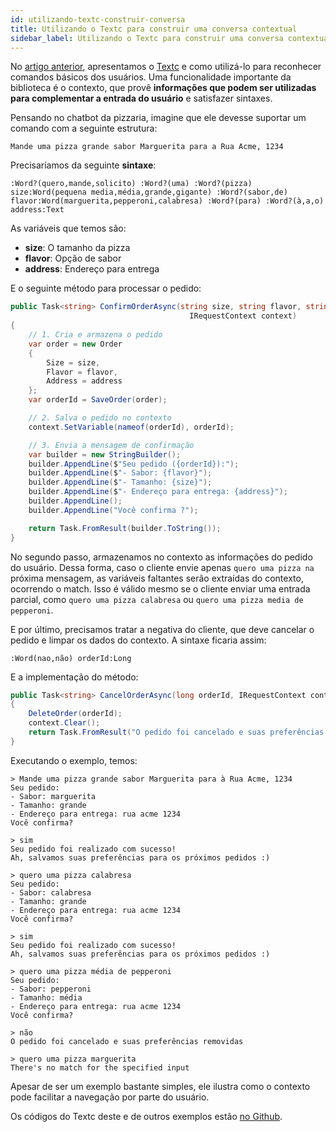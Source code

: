```yaml
---
id: utilizando-textc-construir-conversa
title: Utilizando o Textc para construir uma conversa contextual
sidebar_label: Utilizando o Textc para construir uma conversa contextual
---
```


No [artigo anterior](http://blog.blip.ai/2016/10/17/chatbots-com-textc.html), apresentamos o [Textc](https://github.com/takenet/textc-csharp) e como utilizá-lo para reconhecer comandos básicos dos usuários. Uma funcionalidade importante da biblioteca é o contexto, que provê **informações que podem ser utilizadas para complementar a entrada do usuário** e satisfazer sintaxes.

Pensando no chatbot da pizzaria, imagine que ele devesse suportar um comando com a seguinte estrutura:

`Mande uma pizza grande sabor Marguerita para a Rua Acme, 1234`

Precisaríamos da seguinte **sintaxe**:

`:Word?(quero,mande,solicito) :Word?(uma) :Word?(pizza) size:Word(pequena media,média,grande,gigante) :Word?(sabor,de) flavor:Word(marguerita,pepperoni,calabresa) :Word?(para) :Word?(à,a,o) address:Text`

As variáveis que temos são:

* **size**: O tamanho da pizza
* **flavor**: Opção de sabor
* **address**: Endereço para entrega

E o seguinte método para processar o pedido:

```csharp
public Task<string> ConfirmOrderAsync(string size, string flavor, string address,
                                        IRequestContext context)
{
    // 1. Cria e armazena o pedido
    var order = new Order
    {
        Size = size,
        Flavor = flavor,
        Address = address
    };
    var orderId = SaveOrder(order);

    // 2. Salva o pedido no contexto
    context.SetVariable(nameof(orderId), orderId);

    // 3. Envia a mensagem de confirmação
    var builder = new StringBuilder();
    builder.AppendLine($"Seu pedido ({orderId}):");
    builder.AppendLine($"- Sabor: {flavor}");
    builder.AppendLine($"- Tamanho: {size}");
    builder.AppendLine($"- Endereço para entrega: {address}");
    builder.AppendLine();
    builder.AppendLine("Você confirma ?");

    return Task.FromResult(builder.ToString());
}
```

No segundo passo, armazenamos no contexto as informações do pedido do usuário. Dessa forma, caso o cliente envie apenas `quero uma pizza na` próxima mensagem, as variáveis faltantes serão extraídas do contexto, ocorrendo o match. Isso é válido mesmo se o cliente enviar uma entrada parcial, como `quero uma pizza calabresa` ou `quero uma pizza media de pepperoni`.

E por último, precisamos tratar a negativa do cliente, que deve cancelar o pedido e limpar os dados do contexto. A sintaxe ficaria assim:

`:Word(nao,não) orderId:Long`

E a implementação do método:

```csharp
public Task<string> CancelOrderAsync(long orderId, IRequestContext context)
{
    DeleteOrder(orderId);
    context.Clear();
    return Task.FromResult("O pedido foi cancelado e suas preferências removidas");
}
```

Executando o exemplo, temos:

```
> Mande uma pizza grande sabor Marguerita para à Rua Acme, 1234
Seu pedido:
- Sabor: marguerita
- Tamanho: grande
- Endereço para entrega: rua acme 1234
Você confirma?

> sim
Seu pedido foi realizado com sucesso!
Ah, salvamos suas preferências para os próximos pedidos :)

> quero uma pizza calabresa
Seu pedido:
- Sabor: calabresa
- Tamanho: grande
- Endereço para entrega: rua acme 1234
Você confirma?

> sim
Seu pedido foi realizado com sucesso!
Ah, salvamos suas preferências para os próximos pedidos :)

> quero uma pizza média de pepperoni
Seu pedido:
- Sabor: pepperoni
- Tamanho: média
- Endereço para entrega: rua acme 1234
Você confirma?

> não
O pedido foi cancelado e suas preferências removidas

> quero uma pizza marguerita
There's no match for the specified input
```

Apesar de ser um exemplo bastante simples, ele ilustra como o contexto pode facilitar a navegação por parte do usuário.

Os códigos do Textc deste e de outros exemplos estão [no Github](https://github.com/takenet/textc-csharp/tree/master/src/Takenet.Textc.Samples).
